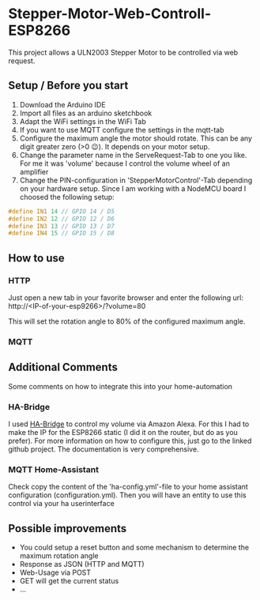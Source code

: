 # Stepper-Motor-Web-Controll-ESP8266
This project allows a ULN2003 Stepper Motor to be controlled via web request.

## Setup / Before you start
 1. Download the Arduino IDE
 2. Import all files as an arduino sketchbook
 3. Adapt the WiFi settings in the WiFi Tab
 4. If you want to use MQTT configure the settings in the mqtt-tab
 5. Configure the maximum angle the motor should rotate. This can be any digit greater zero (>0 :wink:). It depends on your motor setup.
 6. Change the parameter name in the ServeRequest-Tab to one you like. For me it was 'volume' because I control the volume wheel of an amplifier
 7. Change the PIN-configuration in 'StepperMotorControl'-Tab depending on your hardware setup. Since I am working with a NodeMCU board I choosed the following setup: 
 ```c++
#define IN1 14 // GPIO 14 / D5
#define IN2 12 // GPIO 12 / D6
#define IN3 13 // GPIO 13 / D7
#define IN4 15 // GPIO 15 / D8
 ```

## How to use
### HTTP
Just open a new tab in your favorite browser and enter the following url:
http://\<IP-of-your-esp9266\>/?volume=80

This will set the rotation angle to 80% of the configured maximum angle.

### MQTT
<TBD>



## Additional Comments
Some comments on how to integrate this into your home-automation
### HA-Bridge
I used [HA-Bridge](https://github.com/bwssytems/ha-bridge) to control my volume via Amazon Alexa. For this I had to make the IP for the ESP8266 static (I did it on the router, but do as you prefer). For more information on how to configure this, just go to the linked github project. The documentation is very comprehensive.
  
### MQTT Home-Assistant
Check copy the content of the 'ha-config.yml'-file to your home assistant configuration (configuration.yml). Then you will have an entity to use this control via your ha userinterface

## Possible improvements
  * You could setup a reset button and some mechanism to determine the maximum rotation angle
  * Response as JSON (HTTP and MQTT)
  * Web-Usage via POST
  * GET will get the current status
  * ...
